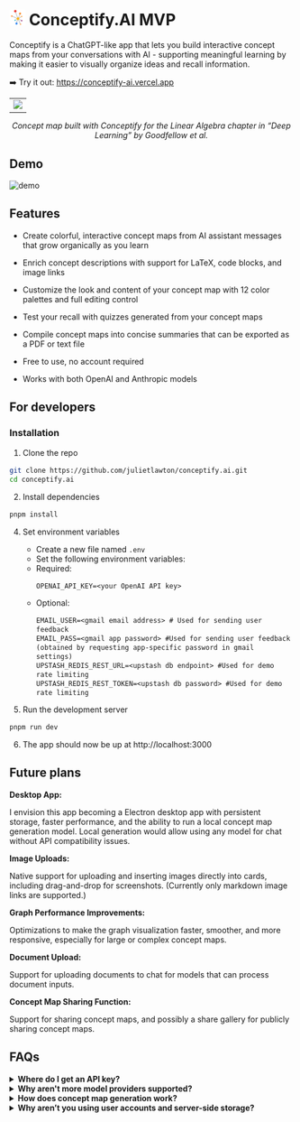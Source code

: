 # <img src="https://github.com/julietlawton/conceptify.ai/blob/ae13723033846ed6a7eff220a6d7dd22fceafc9a/public/appicon.png" alt="Conceptify Icon" width="28"/> Conceptify.AI MVP
Conceptify is a ChatGPT-like app that lets you build interactive concept maps from your conversations with AI - supporting meaningful learning by making it easier to visually organize ideas and recall information.

➡️ Try it out: https://conceptify-ai.vercel.app

<table align="center"><tr><td>
    <img width="1000" src="https://github.com/user-attachments/assets/2066aef1-80cd-4d64-b45e-1dc98394c655"
 />
</td></tr></table>
<p align="center">
  <i>Concept map built with Conceptify for the Linear Algebra chapter in “Deep Learning” by Goodfellow et al.</i>
</p>

## Demo

![demo](https://github.com/user-attachments/assets/356facf8-0cd6-4955-983e-0f70f00a8eb3)

  
## Features

- Create colorful, interactive concept maps from AI assistant messages that grow organically as you learn

- Enrich concept descriptions with support for LaTeX, code blocks, and image links

- Customize the look and content of your concept map with 12 color palettes and full editing control

- Test your recall with quizzes generated from your concept maps

- Compile concept maps into concise summaries that can be exported as a PDF or text file

- Free to use, no account required

- Works with both OpenAI and Anthropic models

## For developers
### Installation
1. Clone the repo
```bash
git clone https://github.com/julietlawton/conceptify.ai.git
cd conceptify.ai
```
2. Install dependencies
```bash
pnpm install
```
4. Set environment variables
   - Create a new file named `.env`
   - Set the following environment variables:
   - Required:
     ```env
     OPENAI_API_KEY=<your OpenAI API key>
     ```
   - Optional:
     ```env
     EMAIL_USER=<gmail email address> # Used for sending user feedback
     EMAIL_PASS=<gmail app password> #Used for sending user feedback (obtained by requesting app-specific password in gmail settings)
     UPSTASH_REDIS_REST_URL=<upstash db endpoint> #Used for demo rate limiting
     UPSTASH_REDIS_REST_TOKEN=<upstash db password> #Used for demo rate limiting
     ```

5. Run the development server
```bash
pnpm run dev
```
6. The app should now be up at http://localhost:3000

## Future plans
**Desktop App:** 

I envision this app becoming a Electron desktop app with persistent storage, faster performance, and the ability to run a local concept map generation model. Local generation would allow using any model for chat without API compatibility issues.

**Image Uploads:**

Native support for uploading and inserting images directly into cards, including drag-and-drop for screenshots. (Currently only markdown image links are supported.)

**Graph Performance Improvements:**

Optimizations to make the graph visualization faster, smoother, and more responsive, especially for large or complex concept maps.

**Document Upload:**
  
Support for uploading documents to chat for models that can process document inputs.

**Concept Map Sharing Function:**

Support for sharing concept maps, and possibly a share gallery for publicly sharing concept maps.

## FAQs
<details>
  <summary><strong>Where do I get an API key?</strong> </summary>
    <br>
    <p> You can get an API key from OpenAI at https://platform.openai.com or from Anthropic at https://console.anthropic.com. Both providers offer a pay-as-you go pricing. </p>
</details>

<details>  
  <summary><strong>Why aren't more model providers supported?</strong></summary>  
  <br>  
  <p>Currently, only OpenAI and Anthropic are supported due to inconsistent concept generation by other models. OpenAI is the recommended provider for this app, as Claude occasionally produces graphs that violate the object generation schema. I have not observed this issue with GPT-4o.</p>  
  <p>As this project evolves into a desktop app, I plan to integrate a custom model for graph generation that would run locally. This would allow you to use any model provider supported by the Vercel AI SDK for chat.</p>
</details>

<details>
  <summary><strong>How does concept map generation work?</strong></summary>
  <br>
  <p>
    Conceptify uses the <a href="https://sdk.vercel.ai/docs/reference/ai-sdk-core/generate-object">generateObject</a> API from the Vercel AI SDK, which allows you to define a structured object schema and pass it along with the prompt. The model is then constrained to return a response that matches this schema.
  </p>
  <p>
    For concept map generation, the app sends the assistant message along with the current concept map. The model is prompted to extract new concepts from the message and intelligently connect them to existing nodes in the concept map.
  </p>
</details>

<details>
  <summary><strong>Why aren’t you using user accounts and server-side storage?</strong></summary>
    <br>
    <p>
    To keep the app completely free to use and maintain, I chose not to support user accounts or server-side storage in the MVP. Instead, all data is stored locally in your browser. There is a minimal backend for demo rate-limiting, but it's small enough to stay within free usage tiers.  
    <br><br>
    In the future, I plan to turn the app into a standalone desktop app with persistent local storage — eliminating the need for accounts or cloud backend.
    </p>
</details>
